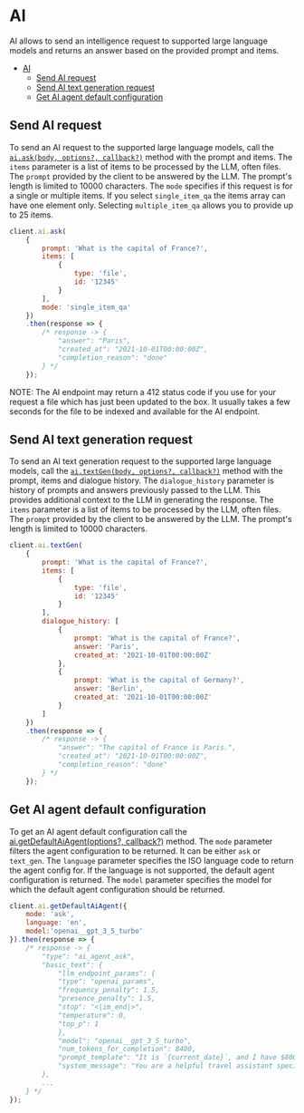 AI
==

AI allows to send an intelligence request to supported large language models and returns an answer based on the provided prompt and items.

<!-- START doctoc generated TOC please keep comment here to allow auto update -->
<!-- DON'T EDIT THIS SECTION, INSTEAD RE-RUN doctoc TO UPDATE -->

- [AI](#ai)
  - [Send AI request](#send-ai-request)
  - [Send AI text generation request](#send-ai-text-generation-request)
  - [Get AI agent default configuration](#get-ai-agent-default-configuration)

<!-- END doctoc generated TOC please keep comment here to allow auto update -->

Send AI request
------------------------

To send an AI request to the supported large language models, call the
[`ai.ask(body, options?, callback?)`](http://opensource.box.com/box-node-sdk/jsdoc/AIManager.html#ask) method with the prompt and items. The `items` parameter is a list of items to be processed by the LLM, often files. The `prompt` provided by the client to be answered by the LLM. The prompt's length is limited to 10000 characters. The `mode`  specifies if this request is for a single or multiple items. If you select `single_item_qa` the items array can have one element only. Selecting `multiple_item_qa` allows you to provide up to 25 items.

<!-- sample post_ai_ask -->
```js
client.ai.ask(
    {
        prompt: 'What is the capital of France?',
        items: [
            {
                type: 'file',
                id: '12345'
            }
        ],
        mode: 'single_item_qa'
    })
    .then(response => {
        /* response -> {
            "answer": "Paris",
            "created_at": "2021-10-01T00:00:00Z",
            "completion_reason": "done"
        } */
    });
```

NOTE: The AI endpoint may return a 412 status code if you use for your request a file which has just been updated to the box.
It usually takes a few seconds for the file to be indexed and available for the AI endpoint.


Send AI text generation request
------------------------

To send an AI text generation request to the supported large language models, call the
[`ai.textGen(body, options?, callback?)`](http://opensource.box.com/box-node-sdk/jsdoc/AIManager.html#textGen) method with the prompt, items and dialogue history. The `dialogue_history` parameter is history of prompts and answers previously passed to the LLM. This provides additional context to the LLM in generating the response. The `items` parameter is a list of items to be processed by the LLM, often files. The `prompt` provided by the client to be answered by the LLM. The prompt's length is limited to 10000 characters.

<!-- sample post_ai_text_gen -->
```js
client.ai.textGen(
    {
        prompt: 'What is the capital of France?',
        items: [
            {
                type: 'file',
                id: '12345'
            }
        ],
        dialogue_history: [
            {
                prompt: 'What is the capital of France?',
                answer: 'Paris',
                created_at: '2021-10-01T00:00:00Z'
            },
            {
                prompt: 'What is the capital of Germany?',
                answer: 'Berlin',
                created_at: '2021-10-01T00:00:00Z'
            }
        ]
    })
    .then(response => {
        /* response -> {
            "answer": "The capital of France is Paris.",
            "created_at": "2021-10-01T00:00:00Z",
            "completion_reason": "done"
        } */
    });
```


 Get AI agent default configuration
------------------------

To get an AI agent default configuration call the [ai.getDefaultAiAgent(options?, callback?)](http://opensource.box.com/box-node-sdk/jsdoc/AIManager.html#getDefaultAiAgent) method. The `mode` parameter filters the agent configuration to be returned. It can be either `ask` or `text_gen`. The `language` parameter specifies the ISO language code to return the agent config for. If the language is not supported, the default agent configuration is returned. The `model` parameter specifies the model for which the default agent configuration should be returned.

<!-- sample get_ai_agent_default -->
```js
client.ai.getDefaultAiAgent({
    mode: 'ask',
    language: 'en',
    model:'openai__gpt_3_5_turbo'
}).then(response => {
    /* response -> {
        "type": "ai_agent_ask",
        "basic_text": {
            "llm_endpoint_params": {
            "type": "openai_params",
            "frequency_penalty": 1.5,
            "presence_penalty": 1.5,
            "stop": "<|im_end|>",
            "temperature": 0,
            "top_p": 1
            },
            "model": "openai__gpt_3_5_turbo",
            "num_tokens_for_completion": 8400,
            "prompt_template": "It is `{current_date}`, and I have $8000 and want to spend a week in the Azores. What should I see?",
            "system_message": "You are a helpful travel assistant specialized in budget travel"
        },
        ...
    } */
});
```
